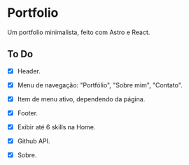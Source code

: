 # Portfolio

Um portfolio minimalista, feito com Astro e React.

## To Do

- [x] Header.

- [x] Menu de navegação: "Portfólio", "Sobre mim", "Contato".

- [x] Item de menu ativo, dependendo da página.

- [x] Footer.

- [x] Exibir até 6 skills na Home.

- [x] Github API.

- [x] Sobre.
